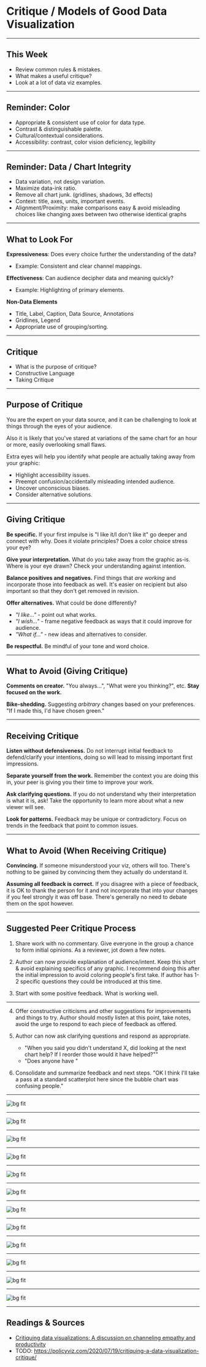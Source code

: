 # Critique / Models of Good Data Visualization

---
## This Week

- Review common rules & mistakes.
- What makes a useful critique?
- Look at a lot of data viz examples.

---

## Reminder: Color

- Appropriate & consistent use of color for data type.
- Contrast & distinguishable palette.
- Cultural/contextual considerations.
- Accessibility: contrast, color vision deficiency, legibility

---

## Reminder: Data / Chart Integrity

- Data variation, not design variation.
- Maximize data-ink ratio.
- Remove all chart junk. (gridlines, shadows, 3d effects)
- Context: title, axes, units, important events.
- Alignment/Proximity: make comparisons easy & avoid misleading choices like changing axes between two otherwise identical graphs

---

## What to Look For

**Expressiveness**: Does every choice further the understanding of the data?
- Example: Consistent and clear channel mappings.

**Effectiveness**: Can audience decipher data and meaning quickly? 
- Example: Highlighting of primary elements.

**Non-Data Elements**
- Title, Label, Caption, Data Source, Annotations
- Gridlines, Legend
- Appropriate use of grouping/sorting.


---

## Critique

- What is the purpose of critique?
- Constructive Language
- Taking Critique

---

## Purpose of Critique

You are the expert on your data source, and it can be challenging to look at things through the eyes of your audience.

Also it is likely that you've stared at variations of the same chart for an hour or more, easily overlooking small flaws.

Extra eyes will help you identify what people are actually taking away from your graphic:

- Highlight accessibility issues.
- Preempt confusion/accidentally misleading intended audience.
- Uncover unconscious biases.
- Consider alternative solutions.

---

## Giving Critique

**Be specific.** If your first impulse is "I like it/I don't like it" go deeper and connect with why. Does it violate principles? Does a color choice stress your eye?

**Give your interpretation.** What do you take away from the graphic as-is. Where is your eye drawn? Check your understanding against intention.

**Balance positives and negatives.** Find things that *are working* and incorporate those into feedback as well. It's easier on recipient but also important so that they don't get removed in revision.

**Offer alternatives.** What could be done differently?

- *"I like..."* - point out what works.
- *"I wish..."* - frame negative feedback as ways that it could improve for audience.
- *"What if..."* - new ideas and alternatives to consider.

**Be respectful.** Be mindful of your tone and word choice.

---

## What to Avoid (Giving Critique)

**Comments on creator.** "You always...", "What were you thinking?", etc.  **Stay focused on the work.**

**Bike-shedding.** Suggesting *arbitrary* changes based on your preferences. "If I made this, I'd have chosen green."

---

## Receiving Critique

**Listen without defensiveness.** Do not interrupt initial feedback to defend/clarify your intentions, doing so will lead to missing important first impressions.

**Separate yourself from the work.** Remember the context you are doing this in, your peer is giving you their time to improve your work.

**Ask clarifying questions.** If you do not understand why their interpretation is what it is, ask! Take the opportunity to learn more about what a new viewer will see.

**Look for patterns.** Feedback may be unique or contradictory. Focus on trends in the feedback that point to common issues.

---

## What to Avoid (When Receiving Critique)

**Convincing.** If someone misunderstood your viz, others will too. There's nothing to be gained by convincing them they actually do understand it.

**Assuming all feedback is correct.** If you disagree with a piece of feedback, it is OK to thank the person for it and not incorporate that into your changes if you feel strongly it was off base. There's generally no need to debate them on the spot however.

---

## Suggested Peer Critique Process

1) Share work with no commentary.  Give everyone in the group a chance to form initial opinions.  As a reviewer, jot down a few notes.

2) Author can now provide explanation of audience/intent. Keep this short & avoid explaining specifics of any graphic. I recommend doing this after the initial impression to avoid coloring people's first take. If author has 1-2 specific questions they could be introduced at this time.

3) Start with some positive feedback. What is working well.

---

4) Offer constructive criticisms and other suggestions for improvements and things to try.  Author should mostly listen at this point, take notes, avoid the urge to respond to each piece of feedback as offered.

5) Author can now ask clarifying questions and respond as appropriate.
    - "When you said you didn't understand X, did looking at the next chart help? If I reorder those would it have helped?""
    - "Does anyone have "

6) Consolidate and summarize feedback and next steps.  "OK I think I'll take a pass at a standard scatterplot here since the bubble chart was confusing people."

---

![bg fit](nightingale-mortality.jpg)

<!-- Crimean War via Livia, <https://edstem.org/us/courses/68015/discussion/5428917> -->

---

![bg fit](lee-1pct.png)
<!-- 1% of 1% via <https://sunlightfoundation.com/2013/06/26/1pct_of_the_1pct_polarization/> -->

---

![bg fit](chicago-segregation.png)

<!-- Chicago Racial Segregation via Miguel, <https://edstem.org/us/courses/68015/discussion/5441644> -->

---

![bg fit](grammys.png)

<!-- Grammys via Ruben, <https://edstem.org/us/courses/68015/discussion/5452397> -->

---

![bg fit](leo.png)

<!-- DiCaprio via Amber -->

---

![bg fit](nc-538.png)

<!-- Will's NC Seats via <https://projects.fivethirtyeight.com/partisan-gerrymandering-north-carolina/>  -->

---

![bg fit](kfc.png)

<!-- KFC from Minh -->

---

![bg fit](immigration.jpeg)
<!-- hungarian immigration from Dorka -->

---

![bg fit](military.png)
<!-- military from Tori -->

---

![bg fit](inequality.jpg)
<!-- inequality by Yi-Huai -->

---

![bg fit](fox-sp500.png)

<!-- Fox from Andrew -->

---

![bg fit](tx.jpg)

<!-- tribes in texas from Echo -->

---

## Readings & Sources

- [Critiquing data visualizations: A discussion on channeling empathy and productivity]( https://www.tableau.com/blog/critiquing-data-visualizations-channel-empathy-and-be-productive)
- TODO: https://policyviz.com/2020/07/19/critiquing-a-data-visualization-critique/
